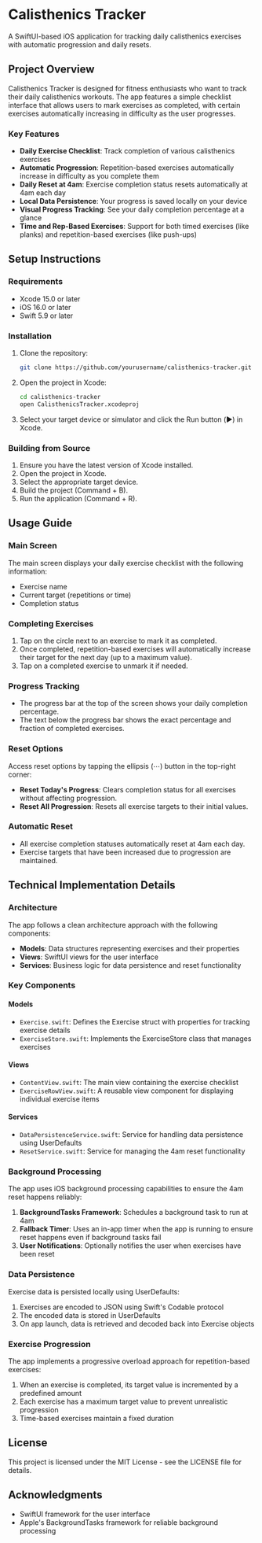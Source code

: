 # Calisthenics Tracker

A SwiftUI-based iOS application for tracking daily calisthenics exercises with automatic progression and daily resets.

## Project Overview

Calisthenics Tracker is designed for fitness enthusiasts who want to track their daily calisthenics workouts. The app features a simple checklist interface that allows users to mark exercises as completed, with certain exercises automatically increasing in difficulty as the user progresses.

### Key Features

- **Daily Exercise Checklist**: Track completion of various calisthenics exercises
- **Automatic Progression**: Repetition-based exercises automatically increase in difficulty as you complete them
- **Daily Reset at 4am**: Exercise completion status resets automatically at 4am each day
- **Local Data Persistence**: Your progress is saved locally on your device
- **Visual Progress Tracking**: See your daily completion percentage at a glance
- **Time and Rep-Based Exercises**: Support for both timed exercises (like planks) and repetition-based exercises (like push-ups)

## Setup Instructions

### Requirements

- Xcode 15.0 or later
- iOS 16.0 or later
- Swift 5.9 or later

### Installation

1. Clone the repository:
   ```bash
   git clone https://github.com/yourusername/calisthenics-tracker.git
   ```

2. Open the project in Xcode:
   ```bash
   cd calisthenics-tracker
   open CalisthenicsTracker.xcodeproj
   ```

3. Select your target device or simulator and click the Run button (▶️) in Xcode.

### Building from Source

1. Ensure you have the latest version of Xcode installed.
2. Open the project in Xcode.
3. Select the appropriate target device.
4. Build the project (Command + B).
5. Run the application (Command + R).

## Usage Guide

### Main Screen

The main screen displays your daily exercise checklist with the following information:
- Exercise name
- Current target (repetitions or time)
- Completion status

### Completing Exercises

1. Tap on the circle next to an exercise to mark it as completed.
2. Once completed, repetition-based exercises will automatically increase their target for the next day (up to a maximum value).
3. Tap on a completed exercise to unmark it if needed.

### Progress Tracking

- The progress bar at the top of the screen shows your daily completion percentage.
- The text below the progress bar shows the exact percentage and fraction of completed exercises.

### Reset Options

Access reset options by tapping the ellipsis (⋯) button in the top-right corner:
- **Reset Today's Progress**: Clears completion status for all exercises without affecting progression.
- **Reset All Progression**: Resets all exercise targets to their initial values.

### Automatic Reset

- All exercise completion statuses automatically reset at 4am each day.
- Exercise targets that have been increased due to progression are maintained.

## Technical Implementation Details

### Architecture

The app follows a clean architecture approach with the following components:

- **Models**: Data structures representing exercises and their properties
- **Views**: SwiftUI views for the user interface
- **Services**: Business logic for data persistence and reset functionality

### Key Components

#### Models

- `Exercise.swift`: Defines the Exercise struct with properties for tracking exercise details
- `ExerciseStore.swift`: Implements the ExerciseStore class that manages exercises

#### Views

- `ContentView.swift`: The main view containing the exercise checklist
- `ExerciseRowView.swift`: A reusable view component for displaying individual exercise items

#### Services

- `DataPersistenceService.swift`: Service for handling data persistence using UserDefaults
- `ResetService.swift`: Service for managing the 4am reset functionality

### Background Processing

The app uses iOS background processing capabilities to ensure the 4am reset happens reliably:

1. **BackgroundTasks Framework**: Schedules a background task to run at 4am
2. **Fallback Timer**: Uses an in-app timer when the app is running to ensure reset happens even if background tasks fail
3. **User Notifications**: Optionally notifies the user when exercises have been reset

### Data Persistence

Exercise data is persisted locally using UserDefaults:

1. Exercises are encoded to JSON using Swift's Codable protocol
2. The encoded data is stored in UserDefaults
3. On app launch, data is retrieved and decoded back into Exercise objects

### Exercise Progression

The app implements a progressive overload approach for repetition-based exercises:

1. When an exercise is completed, its target value is incremented by a predefined amount
2. Each exercise has a maximum target value to prevent unrealistic progression
3. Time-based exercises maintain a fixed duration

## License

This project is licensed under the MIT License - see the LICENSE file for details.

## Acknowledgments

- SwiftUI framework for the user interface
- Apple's BackgroundTasks framework for reliable background processing